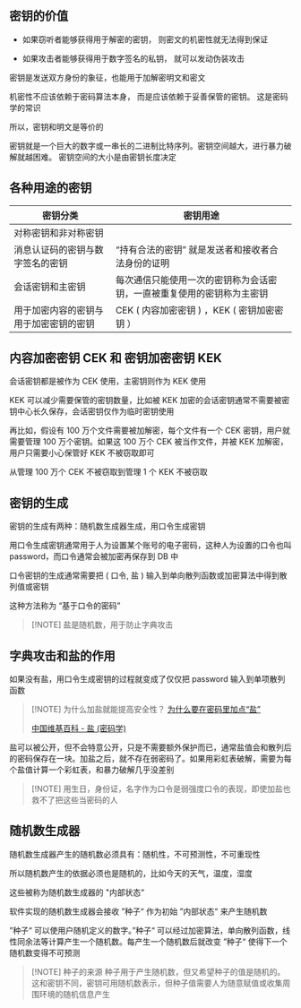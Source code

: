 
## 密钥的价值

- 如果窃听者能够获得用于解密的密钥， 则密文的机密性就无法得到保证

- 如果攻击者能够获得用于数字签名的私钥， 就可以发动伪装攻击

密钥是发送双方身份的象征，也能用于加解密明文和密文


机密性不应该依赖于密码算法本身， 而是应该依赖于妥善保管的密钥。 这是密码学的常识

所以，密钥和明文是等价的

密钥就是一个巨大的数字或一串长的二进制比特序列。密钥空间越大，进行暴力破解就越困难。 密钥空间的大小是由密钥长度决定


## 各种用途的密钥

| 密钥分类                               | 密钥用途                                                               |
| -------------------------------------- | ---------------------------------------------------------------------- |
| 对称密钥和非对称密钥                   |                                                                        |
| 消息认证码的密钥与数字签名的密钥       | “持有合法的密钥” 就是发送者和接收者合法身份的证明                      |
| 会话密钥和主密钥                       | 每次通信只能使用一次的密钥称为会话密钥，一直被重复使用的密钥称为主密钥 |
| 用于加密内容的密钥与用于加密密钥的密钥 | CEK ( 内容加密密钥 ) ，KEK ( 密钥加密密钥 ）                           | 


## 内容加密密钥 CEK 和 密钥加密密钥 KEK

会话密钥都是被作为 CEK 使用，主密钥则作为 KEK 使用

KEK 可以减少需要保管的密钥数量，比如被 KEK 加密的会话密钥通常不需要被密钥中心长久保存，会话密钥仅作为临时密钥使用

再比如，假设有 100 万个文件需要被加解密，每个文件有一个 CEK 密钥，用户就需要管理 100 万个密钥。如果这 100 万个 CEK 被当作文件，并被 KEK 加解密，用户只需要小心保管好 KEK 不被窃取即可

从管理 100 万个 CEK 不被窃取到管理 1 个 KEK 不被窃取


## 密钥的生成

密钥的生成有两种：随机数生成器生成，用口令生成密钥

用口令生成密钥通常用于人为设置某个账号的电子密码，这种人为设置的口令也叫 password，而口令通常会被加密再保存到 DB 中

口令密钥的生成通常需要把 ( 口令, 盐 ) 输入到单向散列函数或加密算法中得到散列值或密钥

这种方法称为 “基于口令的密码”


> [!NOTE] 盐是随机数，用于防止字典攻击


## 字典攻击和盐的作用

如果没有盐，用口令生成密钥的过程就变成了仅仅把 password 输入到单项散列函数


> [!NOTE] 为什么加盐就能提高安全性？
> [为什么要在密码里加点“盐”](https://www.cnblogs.com/zhangmingcheng/p/7356607.html)
> 
> [中国维基百科 - 盐 (密码学)](https://zh.m.wikipedia.org/zh-hans/%E7%9B%90_(%E5%AF%86%E7%A0%81%E5%AD%A6))

盐可以被公开，但不会特意公开，只是不需要额外保护而已，通常盐值会和散列后的密码保存在一块。加盐之后，就不存在弱密码了。如果用彩虹表破解，需要为每个盐值计算一个彩虹表，和暴力破解几乎没差别

> [!NOTE] 用生日，身份证，名字作为口令是弱强度口令的表现，即使加盐也救不了把这些当密码的人


## 随机数生成器

随机数生成器产生的随机数必须具有：随机性，不可预测性，不可重现性

所以随机数产生的依据必须也是随机的，比如今天的天气，温度，湿度

这些被称为随机数生成器的 "内部状态“

软件实现的随机数生成器会接收 ”种子“ 作为初始 ”内部状态“ 来产生随机数

”种子“ 可以使用户随机定义的数字。”种子“ 可以经过加密算法，单向散列函数，线性同余法等计算产生一个随机数。每产生一个随机数后就改变 ”种子“ 使得下一个随机数变得不可预测


> [!NOTE] 种子的来源
> 种子用于产生随机数，但又希望种子的值是随机的。这和密钥不同，密钥可用随机数表示，但种子值需要人为随意赋值或收集周围环境的随机信息产生
